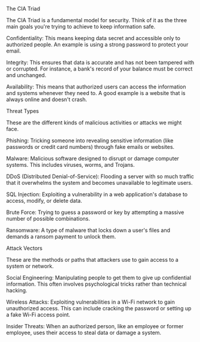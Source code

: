 The CIA Triad 

The CIA Triad is a fundamental model for security. Think of it as the three main goals you're trying to achieve to keep information safe.

Confidentiality: This means keeping data secret and accessible only to authorized people. An example is using a strong password to protect your email.

Integrity: This ensures that data is accurate and has not been tampered with or corrupted. For instance, a bank's record of your balance must be correct and unchanged.

Availability: This means that authorized users can access the information and systems whenever they need to. A good example is a website that is always online and doesn't crash.

Threat Types

These are the different kinds of malicious activities or attacks we might face.

Phishing: Tricking someone into revealing sensitive information (like passwords or credit card numbers) through fake emails or websites.

Malware: Malicious software designed to disrupt or damage computer systems. This includes viruses, worms, and Trojans.

DDoS (Distributed Denial-of-Service): Flooding a server with so much traffic that it overwhelms the system and becomes unavailable to legitimate users.

SQL Injection: Exploiting a vulnerability in a web application's database to access, modify, or delete data.

Brute Force: Trying to guess a password or key by attempting a massive number of possible combinations.

Ransomware: A type of malware that locks down a user's files and demands a ransom payment to unlock them.

Attack Vectors

These are the methods or paths that attackers use to gain access to a system or network.

Social Engineering: Manipulating people to get them to give up confidential information. This often involves psychological tricks rather than technical hacking.

Wireless Attacks: Exploiting vulnerabilities in a Wi-Fi network to gain unauthorized access. This can include cracking the password or setting up a fake Wi-Fi access point.

Insider Threats: When an authorized person, like an employee or former employee, uses their access to steal data or damage a system.
